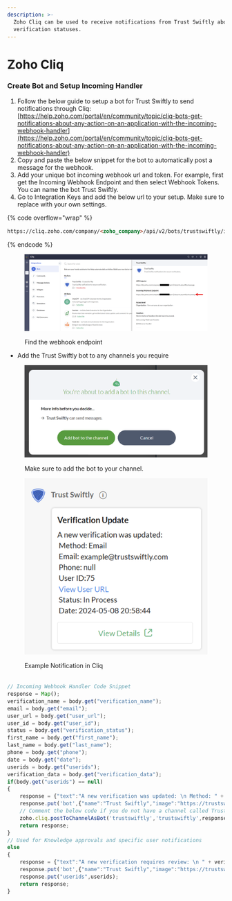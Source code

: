 ```yaml
---
description: >-
  Zoho Cliq can be used to receive notifications from Trust Swiftly about
  verification statuses.
---
```


# Zoho Cliq

### Create Bot and Setup Incoming Handler

1. Follow the below guide to setup a bot for Trust Swiftly to send notifications through Cliq: [https://help.zoho.com/portal/en/community/topic/cliq-bots-get-notifications-about-any-action-on-an-application-with-the-incoming-webhook-handler](https://help.zoho.com/portal/en/community/topic/cliq-bots-get-notifications-about-any-action-on-an-application-with-the-incoming-webhook-handler)
2. Copy and paste the below snippet for the bot to automatically post a message for the webhook.
3. Add your unique bot incoming webhook url and token. For example, first get the Incoming Webhook Endpoint and then select Webhook Tokens. You can name the bot Trust Swiftly.
4. Go to Integration Keys and add the below url to your setup. Make sure to replace with your own settings.

{% code overflow="wrap" %}
```html
https://cliq.zoho.com/company/<zoho_company>/api/v2/bots/trustswiftly/incoming?zapikey=<token>
```
{% endcode %}

<figure><img src="../.gitbook/assets/image (44).png" alt=""><figcaption><p>Find the webhook endpoint</p></figcaption></figure>

* Add the Trust Swiftly bot to any channels you require

<figure><img src="../.gitbook/assets/image (16).png" alt=""><figcaption><p>Make sure to add the bot to your channel.</p></figcaption></figure>

<figure><img src="../.gitbook/assets/image (1) (1) (1).png" alt=""><figcaption><p>Example Notification in Cliq</p></figcaption></figure>

```javascript

// Incoming Webhook Handler Code Snippet 
response = Map();
verification_name = body.get("verification_name");
email = body.get("email");
user_url = body.get("user_url");
user_id = body.get("user_id");
status = body.get("verification_status");
first_name = body.get("first_name");
last_name = body.get("last_name");
phone = body.get("phone");
date = body.get("date");
userids = body.get("userids");
verification_data = body.get("verification_data");
if(body.get("userids") == null)
{
	response = {"text":"A new verification was updated: \n Method: " + verification_name + " \n Data: " + verification_data + " \n Email: " + email + "\n Phone: " + phone + " \n User ID:" + user_id + "\n [View User URL](" + user_url + ") \n Status: " + status + " \n Date: " + date,"card":{"title":"Verification Update","theme":"modern-inline"},"buttons":{{"label":"View Details","type":"+","action":{"type":"open.url","data":{"web":user_url}}}}};
	response.put('bot',{"name":"Trust Swiftly","image":"https://trustswiftly.com/assets/img/favicon.png"});
	// Comment the below code if you do not have a channel called Trust Swiftly
	zoho.cliq.postToChannelAsBot('trustswiftly','trustswiftly',response);
	return response;
}
// Used for Knowledge approvals and specific user notifications
else
{
	response = {"text":"A new verification requires review: \n " + verification_data + " \n Email: " + email + "\n Phone: " + phone + " \n User ID:" + user_id + "\n [View User URL](" + user_url + ") \n Reviewer: " + userids,"card":{"title":"Verification Update","theme":"modern-inline"},"buttons":{{"label":"View Details","type":"+","action":{"type":"open.url","data":{"web":user_url}}}}};
	response.put('bot',{"name":"Trust Swiftly","image":"https://trustswiftly.com/assets/img/favicon.png"});
	response.put("userids",userids);
	return response;
}

```
